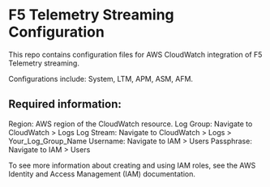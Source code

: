 # F5 Telemetry Streaming Configuration 

This repo contains configuration files for AWS CloudWatch integration of F5 Telemetry streaming.

Configurations include: System, LTM, APM, ASM, AFM.

## Required information:
Region: AWS region of the CloudWatch resource.
Log Group: Navigate to CloudWatch > Logs
Log Stream: Navigate to CloudWatch > Logs > Your_Log_Group_Name
Username: Navigate to IAM > Users
Passphrase: Navigate to IAM > Users

To see more information about creating and using IAM roles, see the AWS Identity and Access Management (IAM) documentation.